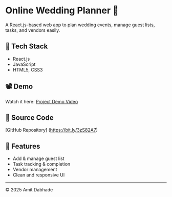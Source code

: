 # Online Wedding Planner 🎉

A React.js-based web app to plan wedding events, manage guest lists, tasks, and vendors easily.

## 🔧 Tech Stack
- React.js
- JavaScript
- HTML5, CSS3

## 📽 Demo
Watch it here: [Project Demo Video](https://bit.ly/3meSRfA)

## 📂 Source Code
[GitHub Repository]
(https://bit.ly/3zS82A7)
## 📌 Features
- Add & manage guest list
- Task tracking & completion
- Vendor management
- Clean and responsive UI

---

© 2025 Amit Dabhade


